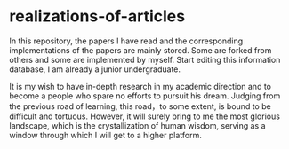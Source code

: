 # realizations-of-articles

  In this repository, the papers I have read and the corresponding implementations of the papers are mainly stored.  Some are forked from others and some are implemented by myself. Start editing this information database, I am already a junior undergraduate.

  It is my wish to have in-depth research in my academic direction and to become a people who spare no efforts to pursuit his dream. Judging from the previous road of learning, this road，to some extent, is bound to be difficult and tortuous. However, it will surely bring to me the most glorious landscape, which is the crystallization of human wisdom, serving as a window through which I will get to a higher platform.
